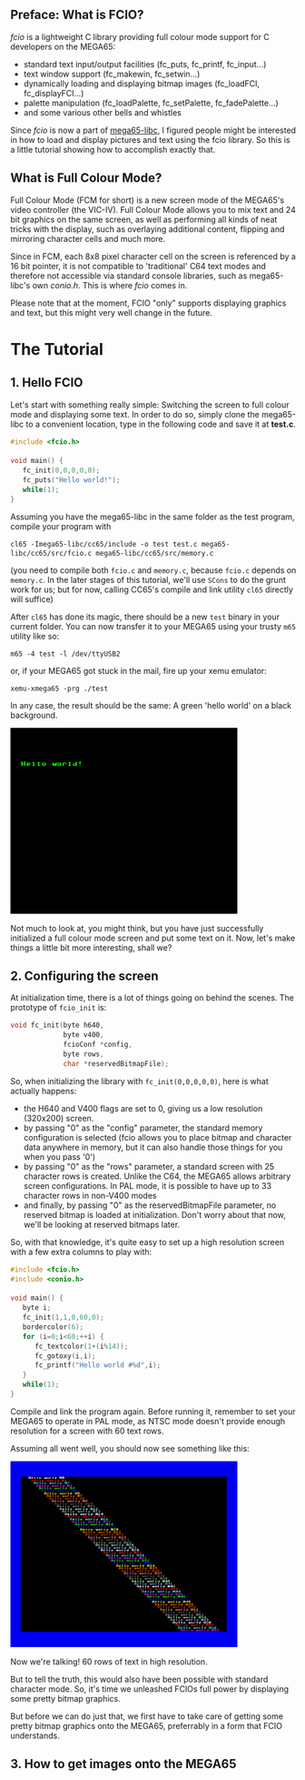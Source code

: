 ## Preface: What is FCIO?

*fcio* is a lightweight C library providing full colour mode support for C developers on the MEGA65:

- standard text input/output facilities (fc_puts, fc_printf, fc_input...)
- text window support (fc_makewin, fc_setwin...)
- dynamically loading and displaying bitmap images (fc_loadFCI, fc_displayFCI...)
- palette manipulation (fc_loadPalette, fc_setPalette, fc_fadePalette...)
- and some various other bells and whistles

Since *fcio* is now a part of [mega65-libc](https://github.com/MEGA65/mega65-libc), I figured people might be interested in how to load and display pictures and text using the fcio library. So this is a little tutorial showing how to accomplish exactly that.

## What is Full Colour Mode?

Full Colour Mode (FCM for short) is a new screen mode of the MEGA65's video controller (the VIC-IV). Full Colour Mode allows you to  mix text and 24 bit graphics on the same screen, as well as performing all kinds of neat tricks with the display, such as overlaying additional content, flipping and mirroring character cells and much more.

Since in FCM, each 8x8 pixel character cell on the screen is referenced by a 16 bit pointer, it is not compatible to 'traditional' C64 text modes and therefore not accessible via standard console libraries, such as mega65-libc's own *conio.h*. This is where *fcio* comes in.

Please note that at the moment, FCIO "only" supports displaying graphics and text, but this might very well change in the future.

# The Tutorial

## 1. Hello FCIO

Let's start with something really simple: Switching the screen to full colour mode and displaying some text. In order to do so, simply clone the mega65-libc to a convenient location, type in the following code and save it at **test.c**.

```c
#include <fcio.h>

void main() {
   fc_init(0,0,0,0,0);
   fc_puts("Hello world!");
   while(1);
}
```
Assuming you have the mega65-libc in the same folder as the test program, compile your program with

```
cl65 -Imega65-libc/cc65/include -o test test.c mega65-libc/cc65/src/fcio.c mega65-libc/cc65/src/memory.c
```

(you need to compile both `fcio.c` and `memory.c`, because `fcio.c` depends on `memory.c`. In the later stages of this tutorial, we'll use `SCons` to do the grunt work for us; but for now, calling CC65's compile and link utility `cl65` directly will suffice)

After `cl65` has done its magic, there should be a new `test` binary in your current folder. You can now transfer it to your MEGA65 using your trusty `m65` utility like so:

```
m65 -4 test -l /dev/ttyUSB2
```

or, if your MEGA65 got stuck in the mail, fire up your xemu emulator:

```
xemu-xmega65 -prg ./test
```

In any case, the result should be the same: A green 'hello world' on a black background.

<img src="tut0.png" width="400"/><br/>

Not much to look at, you might think, but you have just successfully initialized a full colour mode screen and put some text on it. Now, let's make things a little bit more interesting, shall we?

## 2. Configuring the screen

At initialization time, there is a lot of things going on behind the scenes. 
The prototype of `fcio_init` is:

```c
void fc_init(byte h640, 
             byte v400, 
             fcioConf *config, 
             byte rows, 
             char *reservedBitmapFile);
```

So, when initializing the library with `fc_init(0,0,0,0,0)`, here is what actually happens:

- the H640 and V400 flags are set to 0, giving us a low resolution (320x200) screen.
- by passing "0" as the "config" parameter, the standard memory configuration is selected (fcio allows you to place bitmap and character data anywhere in memory, but it can also handle those things for you when you pass '0')
- by passing "0" as the "rows" parameter, a standard screen with 25 character rows is created. Unlike the C64, the MEGA65 allows arbitrary screen configurations. In PAL mode, it is possible to have up to 33 character rows in non-V400 modes
- and finally, by passing "0" as the reservedBitmapFile parameter, no reserved bitmap is loaded at initialization. Don't worry about that now, we'll be looking at reserved bitmaps later.

So, with that knowledge, it's quite easy to set up a high resolution screen with a few extra columns to play with:

```c
#include <fcio.h>
#include <conio.h>

void main() {
   byte i;
   fc_init(1,1,0,60,0);
   bordercolor(6);
   for (i=0;i<60;++i) {
      fc_textcolor(1+(i%14));
      fc_gotoxy(i,i);
      fc_printf("Hello world #%d",i);
   }
   while(1);
}
```
Compile and link the program again. Before running it, remember to set your MEGA65 to operate in PAL mode, as NTSC mode doesn't provide enough resolution for a screen with 60 text rows.

Assuming all went well, you should now see something like this:

<img src="tut1.png" width="400"/><br/>

Now we're talking! 60 rows of text in high resolution. 

But to tell the truth, this would also have been possible with standard character mode. So, it's time we unleashed FCIOs full power by displaying some pretty bitmap graphics.

But before we can do just that, we first have to take care of getting some pretty bitmap graphics onto the MEGA65, preferrably in a form that FCIO understands.

## 3. How to get images onto the MEGA65
